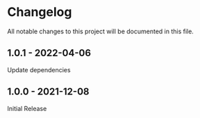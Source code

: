 # Changelog
All notable changes to this project will be documented in this file.

## 1.0.1 - 2022-04-06

Update dependencies

## 1.0.0 - 2021-12-08

Initial Release
